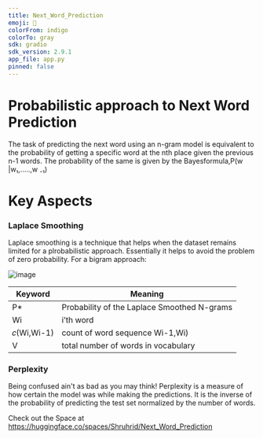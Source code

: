 ```yaml
---
title: Next_Word_Prediction
emoji: 🐢
colorFrom: indigo
colorTo: gray
sdk: gradio
sdk_version: 2.9.1
app_file: app.py
pinned: false
---
```


# Probabilistic approach to Next Word Prediction #
The task of predicting the next word using an n-gram model is equivalent to the
probability of getting a specific word at the nth place given the previous n-1 words. The
probability of the same is given by the Bayesformula,P(w |w₁,.....,w ₋₁)

# Key Aspects #

### Laplace Smoothing ###
Laplace smoothing is a technique that helps when the dataset remains limited for a plrobabilistic approach. Essentially it helps to avoid the problem of zero probability.
For a bigram approach:

![image](https://user-images.githubusercontent.com/76119205/175379976-33345bac-83fc-42dd-bed0-8090ebbe1296.png)

| Keyword  | Meaning |
| ------------- | ------------- |
| P*   | Probability of the Laplace Smoothed N-grams  |
| Wi  | i’th word |
| 𝑐(Wi,Wi-1)| count of word sequence Wi-1,Wi) |
|V | total number of words in vocabulary |


### Perplexity ###

Being confused ain't as bad as you may think! Perplexity is a measure of how certain the model was while making the predictions. It is the inverse of the probability of predicting the test set normalized by the number of words.

Check out the Space at https://huggingface.co/spaces/Shruhrid/Next_Word_Prediction
